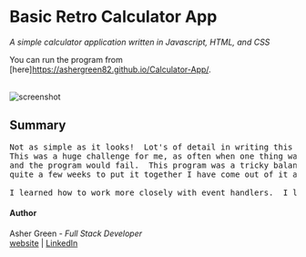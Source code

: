 # **Basic Retro Calculator App**

*A simple calculator application written in Javascript, HTML, and CSS*

You can run the program from [here]<https://ashergreen82.github.io/Calculator-App/>.
<br /><br />

![screenshot](/images/to%20do%20app%20screenshot.png)

## **Summary**

<pre>
Not as simple as it looks!  Lot's of detail in writing this program.  I spent a lot of time going through each element of the code line by line to get it to work.
This was a huge challenge for me, as often when one thing was fixed it broke something else.  Or when everything up until that point worked, I would add a new thing
and the program would fail.  This program was a tricky balancing act that tested my resolve as a programmer.  I learned quite a lot with this program and though it took me
quite a few weeks to put it together I have come out of it a much stronger an more capable programmer.

I learned how to work more closely with event handlers.  I learned how to debug in an event driven program, while getting lot's of practice working through the logic to make it all work.  So, without further adiou, go to the github page, and enjoy!
</pre>

#### **Author**

Asher Green - *Full Stack Developer* \
[website](http://ashergreen.ca) | [LinkedIn](https://www.linkedin.com/in/asher-green-6a96551/)
